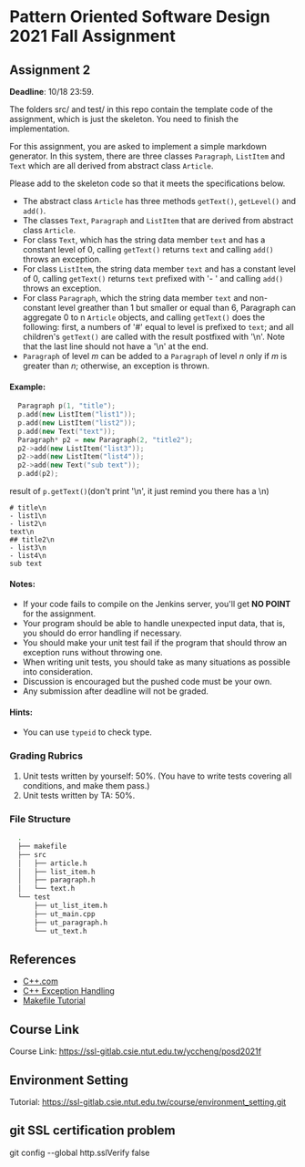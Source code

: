 # Pattern Oriented Software Design 2021 Fall Assignment

## Assignment 2

__Deadline__: 10/18 23:59.

The folders src/ and test/ in this repo contain the template code of the
assignment, which is just the skeleton. You need to finish the implementation. 

For this assignment, you are asked to implement a simple markdown generator. In
this system, there are three classes `Paragraph`, `ListItem` and `Text` which are all
derived from abstract class `Article`.

Please add to the skeleton code so that it meets the specifications below.
- The abstract class `Article` has three methods `getText()`, `getLevel()` and 
  `add()`.
- The classes `Text`, `Paragraph` and `ListItem` that are derived from
  abstract class `Article`. 
- For class `Text`, which has the string data member `text` and has a constant level of 0, calling
  `getText()` returns `text` and calling `add()` throws an exception.
- For class `ListItem`, the string data member `text` and has a constant level of 0,
  calling `getText()` returns `text` prefixed with '- ' and calling `add()` throws an exception.
- For class `Paragraph`, which the string data member `text` and non-constant level greather than
  1 but smaller or equal than 6, Paragraph can aggregate 0 to n `Article` objects, and calling `getText()` does the following: first, a
  numbers of '#' equal to level is prefixed to `text`; and all children's 
  `getText()` are called with the result postfixed with '\n'. Note that the last line should not have a '\n' at the end.
- `Paragraph` of level _m_ can be added to a `Paragraph` of level _n_ only if _m_ is greater than _n_; otherwise, an exception is thrown.

#### Example:

``` c++
  Paragraph p(1, "title");
  p.add(new ListItem("list1"));
  p.add(new ListItem("list2"));
  p.add(new Text("text"));
  Paragraph* p2 = new Paragraph(2, "title2");
  p2->add(new ListItem("list3"));
  p2->add(new ListItem("list4"));
  p2->add(new Text("sub text"));
  p.add(p2);
```

result of `p.getText()`(don't print '\n', it just remind you there has a \n)
```
# title\n
- list1\n
- list2\n
text\n
## title2\n
- list3\n
- list4\n
sub text
```

#### Notes:
- If your code fails to compile on the Jenkins server, you'll get **NO POINT** for
the assignment.
- Your program should be able to handle unexpected input data, that is, you
should do error handling if necessary.
- You should make your unit test fail if the program that should throw an exception
runs without throwing one.
- When writing unit tests, you should take as many situations as possible into
consideration.
- Discussion is encouraged but the pushed code must be your own.
- Any submission after deadline will not be graded.

#### Hints:
- You can use `typeid` to check type.

### Grading Rubrics
1. Unit tests written by yourself: 50%. (You have to write tests covering all 
conditions, and make them pass.)
2. Unit tests written by TA: 50%.

### File Structure

  ```bash
    .
    ├── makefile
    ├── src
    │   ├── article.h
    │   ├── list_item.h
    │   ├── paragraph.h
    │   └── text.h
    └── test
        ├── ut_list_item.h
        ├── ut_main.cpp
        ├── ut_paragraph.h
        └── ut_text.h
  ```

## References
- [C++.com](http://www.cplusplus.com/reference/)
- [C++ Exception Handling](https://www.tutorialspoint.com/cplusplus/cpp_exceptions_handling.htm)
- [Makefile Tutorial](https://ssl-gitlab.csie.ntut.edu.tw/course/makefile_tutorial)

## Course Link
Course Link: https://ssl-gitlab.csie.ntut.edu.tw/yccheng/posd2021f

## Environment Setting
Tutorial: https://ssl-gitlab.csie.ntut.edu.tw/course/environment_setting.git

## git SSL certification problem
git config --global http.sslVerify false